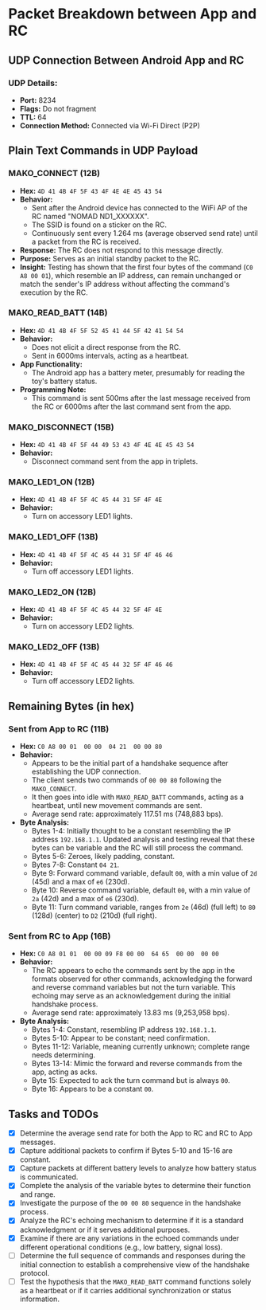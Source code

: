 # Packet Breakdown between App and RC

## UDP Connection Between Android App and RC

### UDP Details:
- **Port:** 8234
- **Flags:** Do not fragment
- **TTL:** 64
- **Connection Method:** Connected via Wi-Fi Direct (P2P)

## Plain Text Commands in UDP Payload

### MAKO_CONNECT (12B)
- **Hex:** `4D 41 4B 4F 5F 43 4F 4E 4E 45 43 54`
- **Behavior:** 
  - Sent after the Android device has connected to the WiFi AP of the RC named "NOMAD ND1_XXXXXX". 
  - The SSID is found on a sticker on the RC. 
  - Continuously sent every 1.264 ms (average observed send rate) until a packet from the RC is received.
- **Response:** The RC does not respond to this message directly.
- **Purpose:** Serves as an initial standby packet to the RC.
- **Insight:** Testing has shown that the first four bytes of the command (`C0 A8 00 01`), which resemble an IP address, can remain unchanged or match the sender's IP address without affecting the command's execution by the RC.

### MAKO_READ_BATT (14B)
- **Hex:** `4D 41 4B 4F 5F 52 45 41 44 5F 42 41 54 54`
- **Behavior:** 
  - Does not elicit a direct response from the RC.
  - Sent in 6000ms intervals, acting as a heartbeat.
- **App Functionality:** 
  - The Android app has a battery meter, presumably for reading the toy's battery status.
- **Programming Note:** 
  - This command is sent 500ms after the last message received from the RC or 6000ms after the last command sent from the app.

### MAKO_DISCONNECT (15B)
- **Hex:** `4D 41 4B 4F 5F 44 49 53 43 4F 4E 4E 45 43 54`
- **Behavior:** 
  - Disconnect command sent from the app in triplets.

### MAKO_LED1_ON (12B)
- **Hex:** `4D 41 4B 4F 5F 4C 45 44 31 5F 4F 4E`
- **Behavior:** 
  - Turn on accessory LED1 lights.

### MAKO_LED1_OFF (13B)
- **Hex:** `4D 41 4B 4F 5F 4C 45 44 31 5F 4F 46 46`
- **Behavior:** 
  - Turn off accessory LED1 lights.

### MAKO_LED2_ON (12B)
- **Hex:** `4D 41 4B 4F 5F 4C 45 44 32 5F 4F 4E`
- **Behavior:** 
  - Turn on accessory LED2 lights.

### MAKO_LED2_OFF (13B)
- **Hex:** `4D 41 4B 4F 5F 4C 45 44 32 5F 4F 46 46`
- **Behavior:** 
  - Turn off accessory LED2 lights.

## Remaining Bytes (in hex)

### Sent from App to RC (11B)
- **Hex:** `C0 A8 00 01  00 00  04 21  00 00 80`
- **Behavior:** 
  - Appears to be the initial part of a handshake sequence after establishing the UDP connection. 
  - The client sends two commands of `00 00 80` following the `MAKO_CONNECT`. 
  - It then goes into idle with `MAKO_READ_BATT` commands, acting as a heartbeat, until new movement commands are sent.
  - Average send rate: approximately 117.51 ms (748,883 bps).
- **Byte Analysis:** 
  - Bytes 1-4: Initially thought to be a constant resembling the IP address `192.168.1.1`. Updated analysis and testing reveal that these bytes can be variable and the RC will still process the command.
  - Bytes 5-6: Zeroes, likely padding, constant.
  - Bytes 7-8: Constant `04 21`.
  - Byte 9: Forward command variable, default `00`, with a min value of `2d` (45d) and a max of `e6` (230d).
  - Byte 10: Reverse command variable, default `00`, with a min value of `2a` (42d) and a max of `e6` (230d).
  - Byte 11: Turn command variable, ranges from `2e` (46d) (full left) to `80` (128d) (center) to `D2` (210d) (full right).

### Sent from RC to App (16B)
- **Hex:** `C0 A8 01 01  00 00 09 F8 00 00  64 65  00 00  00 00`
- **Behavior:** 
  - The RC appears to echo the commands sent by the app in the formats observed for other commands, acknowledging the forward and reverse command variables but not the turn variable. This echoing may serve as an acknowledgement during the initial handshake process.
  - Average send rate: approximately 13.83 ms (9,253,958 bps).
- **Byte Analysis:** 
  - Bytes 1-4: Constant, resembling IP address `192.168.1.1`.
  - Bytes 5-10: Appear to be constant; need confirmation.
  - Bytes 11-12: Variable, meaning currently unknown; complete range needs determining.
  - Bytes 13-14: Mimic the forward and reverse commands from the app, acting as acks.
  - Byte 15: Expected to ack the turn command but is always `00`.
  - Byte 16: Appears to be a constant `00`.

## Tasks and TODOs

- [x] Determine the average send rate for both the App to RC and RC to App messages.
- [x] Capture additional packets to confirm if Bytes 5-10 and 15-16 are constant.
- [x] Capture packets at different battery levels to analyze how battery status is communicated.
- [x] Complete the analysis of the variable bytes to determine their function and range.
- [x] Investigate the purpose of the `00 00 80` sequence in the handshake process.
- [x] Analyze the RC's echoing mechanism to determine if it is a standard acknowledgment or if it serves additional purposes.
- [x] Examine if there are any variations in the echoed commands under different operational conditions (e.g., low battery, signal loss).
- [ ] Determine the full sequence of commands and responses during the initial connection to establish a comprehensive view of the handshake protocol.
- [ ] Test the hypothesis that the `MAKO_READ_BATT` command functions solely as a heartbeat or if it carries additional synchronization or status information.
